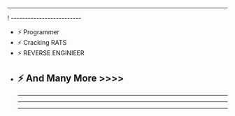 -------
! -------------------------
- ⚡ Programmer
- ⚡ Cracking RATS
- ⚡ REVERSE ENGINIEER
- ⚡ And Many More >>>>
  --------
  ----------
  --------------------------
  ------
